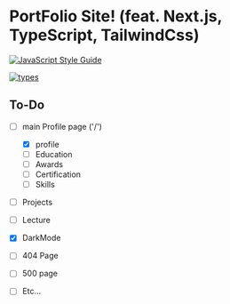 # PortFolio Site! (feat. Next.js, TypeScript, TailwindCss)

[![JavaScript Style Guide](https://cdn.rawgit.com/standard/standard/master/badge.svg)](https://github.com/standard/standard)

[![types](https://badgen.net/npm/types/react)](https://www.typescriptlang.org/)

## To-Do

- [ ] main Profile page ('/')
  - [x] profile
  - [ ] Education
  - [ ] Awards
  - [ ] Certification
  - [ ] Skills
- [ ] Projects
- [ ] Lecture

- [x] DarkMode
- [ ] 404 Page
- [ ] 500 page
- [ ] Etc...
